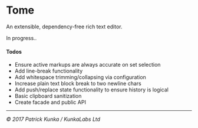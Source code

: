 # Tome
An extensible, dependency-free rich text editor.

In progress..

#### Todos

- Ensure active markups are always accurate on set selection
- Add line-break functionality
- Add whitespace trimming/collapsing via configuration
- Increase plain text block break to two newline chars
- Add push/replace state functionality to ensure history is logical
- Basic clipboard sanitization
- Create facade and public API

---
*&copy; 2017 Patrick Kunka / KunkaLabs Ltd*
